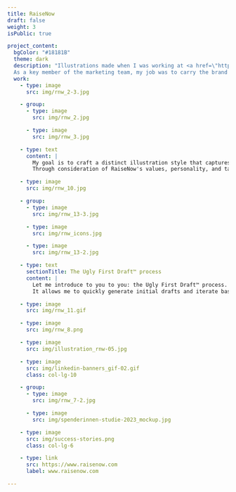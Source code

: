 ```yaml
---
title: RaiseNow
draft: false
weight: 3
isPublic: true

project_content:
  bgColor: "#18181B"
  theme: dark
  description: "Illustrations made when I was working at <a href=\"https://raisenow.com\" target=\"\_blank\">RaiseNow</a>. \n
  As a key member of the marketing team, my job was to carry the brand's voice. I designed dozens of high‑quality assets, spanning diverse touchpoints, and ensured they were visually compelling, effective, and on‑brand, reflecting a deep understanding of our audience."
  work:
    - type: image
      src: img/rnw_2-3.jpg

    - group:
      - type: image
        src: img/rnw_2.jpg

      - type: image
        src: img/rnw_3.jpg

    - type: text
      content: |
        My goal is to craft a distinct illustration style that captures the essence of the brand and differentiates it from competitors. <br />
        Through consideration of RaiseNow's values, personality, and target audience, I strive to create illustrations resonate with its audience on an emotional level.

    - type: image
      src: img/rnw_10.jpg

    - group:
      - type: image
        src: img/rnw_13-3.jpg

      - type: image
        src: img/rnw_icons.jpg

      - type: image
        src: img/rnw_13-2.jpg

    - type: text
      sectionTitle: The Ugly First Draft™️ process
      content: |
        Let me introduce to you to you: the Ugly First Draft™️ process. <br />
        It allows me to quickly generate initial drafts and iterate based on feedback from team members. This approach helps me avoid getting lost in details early on and ensures that the big picture is well-defined before delving into finer details.

    - type: image
      src: img/rnw_11.gif

    - type: image
      src: img/rnw_8.png

    - type: image
      src: img/illustration_rnw-05.jpg

    - type: image
      src: img/linkedin-banners_gif-02.gif
      class: col-lg-10

    - group:
      - type: image
        src: img/rnw_7-2.jpg

      - type: image
        src: img/spenderinnen-studie-2023_mockup.jpg

    - type: image
      src: img/success-stories.png
      class: col-lg-6

    - type: link
      src: https://www.raisenow.com
      label: www.raisenow.com

---
```

